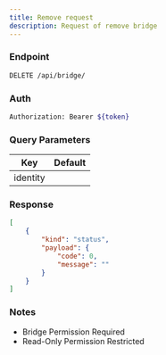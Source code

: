 ```yaml
---
title: Remove request
description: Request of remove bridge
---
```


### Endpoint

```bash
DELETE /api/bridge/
```

### Auth

```bash
Authorization: Bearer ${token}
```

### Query Parameters

| Key | Default |
|-----|---------|
| identity |  |

### Response

```json [Json]
[
    {
        "kind": "status",
        "payload": {
            "code": 0,
            "message": ""
        }
    }
]
```

### Notes

- Bridge Permission Required
- Read-Only Permission Restricted
